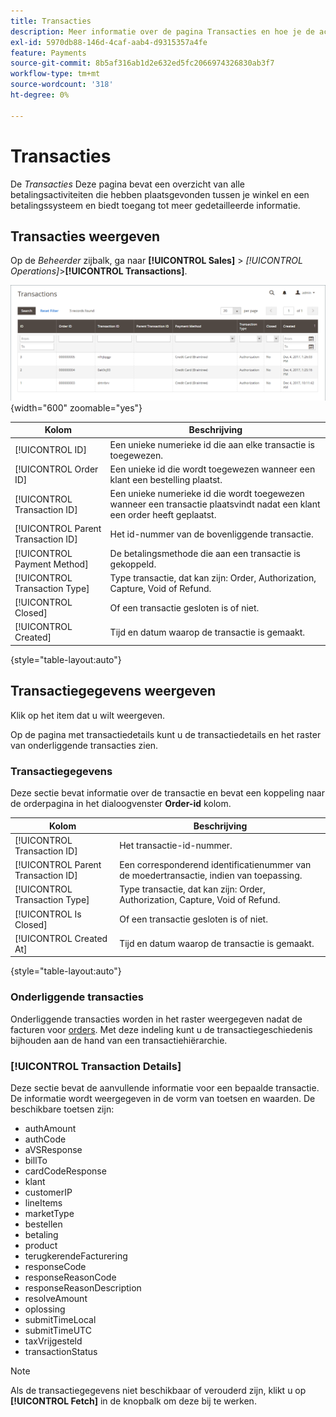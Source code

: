 ```yaml
---
title: Transacties
description: Meer informatie over de pagina Transacties en hoe je de activiteiten tussen je winkel en een betalingssysteem kunt volgen.
exl-id: 5970db88-146d-4caf-aab4-d9315357a4fe
feature: Payments
source-git-commit: 8b5af316ab1d2e632ed5fc2066974326830ab3f7
workflow-type: tm+mt
source-wordcount: '318'
ht-degree: 0%

---
```


# Transacties

De _Transacties_ Deze pagina bevat een overzicht van alle betalingsactiviteiten die hebben plaatsgevonden tussen je winkel en een betalingssysteem en biedt toegang tot meer gedetailleerde informatie.

## Transacties weergeven

Op de _Beheerder_ zijbalk, ga naar **[!UICONTROL Sales]** > _[!UICONTROL Operations]_>**[!UICONTROL Transactions]**.

![Transactieraster](./assets/transactions.png){width="600" zoomable="yes"}

| Kolom | Beschrijving |
|--- |--- |
| [!UICONTROL ID] | Een unieke numerieke id die aan elke transactie is toegewezen. |
| [!UICONTROL Order ID] | Een unieke id die wordt toegewezen wanneer een klant een bestelling plaatst. |
| [!UICONTROL Transaction ID] | Een unieke numerieke id die wordt toegewezen wanneer een transactie plaatsvindt nadat een klant een order heeft geplaatst. |
| [!UICONTROL Parent Transaction ID] | Het id-nummer van de bovenliggende transactie. |
| [!UICONTROL Payment Method] | De betalingsmethode die aan een transactie is gekoppeld. |
| [!UICONTROL Transaction Type] | Type transactie, dat kan zijn: Order, Authorization, Capture, Void of Refund. |
| [!UICONTROL Closed] | Of een transactie gesloten is of niet. |
| [!UICONTROL Created] | Tijd en datum waarop de transactie is gemaakt. |

{style="table-layout:auto"}

## Transactiegegevens weergeven

Klik op het item dat u wilt weergeven.

Op de pagina met transactiedetails kunt u de transactiedetails en het raster van onderliggende transacties zien.

### Transactiegegevens

Deze sectie bevat informatie over de transactie en bevat een koppeling naar de orderpagina in het dialoogvenster **Order-id** kolom.

| Kolom | Beschrijving |
|--- |--- |
| [!UICONTROL Transaction ID] | Het transactie-id-nummer. |
| [!UICONTROL Parent Transaction ID] | Een corresponderend identificatienummer van de moedertransactie, indien van toepassing. |
| [!UICONTROL Transaction Type] | Type transactie, dat kan zijn: Order, Authorization, Capture, Void of Refund. |
| [!UICONTROL Is Closed] | Of een transactie gesloten is of niet. |
| [!UICONTROL Created At] | Tijd en datum waarop de transactie is gemaakt. |

{style="table-layout:auto"}

### Onderliggende transacties

Onderliggende transacties worden in het raster weergegeven nadat de facturen voor [orders](orders.md). Met deze indeling kunt u de transactiegeschiedenis bijhouden aan de hand van een transactiehiërarchie.

### [!UICONTROL Transaction Details]

Deze sectie bevat de aanvullende informatie voor een bepaalde transactie. De informatie wordt weergegeven in de vorm van toetsen en waarden. De beschikbare toetsen zijn:

- authAmount
- authCode
- aVSResponse
- billTo
- cardCodeResponse
- klant
- customerIP
- lineItems
- marketType
- bestellen
- betaling
- product
- terugkerendeFacturering
- responseCode
- responseReasonCode
- responseReasonDescription
- resolveAmount
- oplossing
- submitTimeLocal
- submitTimeUTC
- taxVrijgesteld
- transactionStatus

>[!NOTE]
>
>Als de transactiegegevens niet beschikbaar of verouderd zijn, klikt u op **[!UICONTROL Fetch]** in de knopbalk om deze bij te werken.
